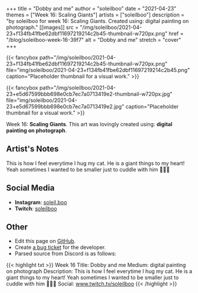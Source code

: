 +++
title =       "Dobby and me"
author =      "soleilboo"
date =        "2021-04-23"
themes =      ["Week 16: Scaling Giants"]
artists =     ["soleilboo"]
description = "by soleilboo for week 16: Scaling Giants. Created using: digital painting on photograph."
[[images]]
      src = "/img/soleilboo/2021-04-23+f134fb41fbe62dbf11697219214c2b45-thumbnail-w720px.png"
      href = "/blog/soleilboo-week-16-39f7"
      alt = "Dobby and me"
      stretch = "cover"
+++


{{< fancybox path="/img/soleilboo/2021-04-23+f134fb41fbe62dbf11697219214c2b45-thumbnail-w720px.png" file="img/soleilboo/2021-04-23+f134fb41fbe62dbf11697219214c2b45.png" caption="Placeholder thumbnail for a visual work." >}}

{{< fancybox path="/img/soleilboo/2021-04-23+e5d67599bbb698e0cb7ec7a0713419e2-thumbnail-w720px.jpg" file="img/soleilboo/2021-04-23+e5d67599bbb698e0cb7ec7a0713419e2.jpg" caption="Placeholder thumbnail for a visual work." >}}


Week 16: **Scaling Giants**. This art was lovingly created using: **digital painting on photograph**.

## Artist's Notes

This is how I feel everytime I hug my cat. He is a giant things to my heart! Yeah sometimes I wanted to be smaller just to cuddle with him 🥰✨💜

## Social Media

- **Instagram**: <a href='https://instagram.com/soleil.boo' target='_blank'>soleil.boo</a>
- **Twitch**: <a href='https://twitch.tv/soleilboo' target='_blank'>soleilboo</a>

## Other

- Edit this page on [GitHub](https://github.com/teaminkling/web-refresh/edit/main/content/blog/soleilboo-week-16-39f7.md).
- Create [a bug ticket](https://github.com/teaminkling/web-refresh/issues/new?assignees=&labels=bug&template=problem-report.md&title=) for the developer.
- Parsed source from Discord is as follows:

{{< highlight txt >}}
Week 16
Title: Dobby and me
Medium: digital painting on photograph
Description: This is how I feel everytime I hug my cat. He is a giant things to my heart! Yeah sometimes I wanted to be smaller just to cuddle with him 🥰✨💜
Social: www.twitch.tv/soleilboo
{{< /highlight >}}